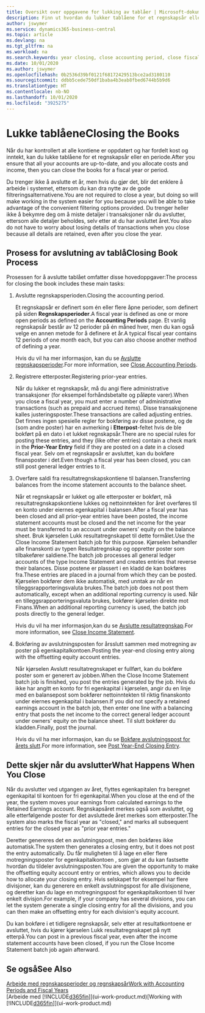 ```yaml
---
title: Oversikt over oppgavene for lukking av tablåer | Microsoft-dokumentasjon
description: Finn ut hvordan du lukker tablåene for et regnskapsår eller en regnskapsperiode, og hva som skjer etter at du har lukket ved utgangen av året.
author: jswymer
ms.service: dynamics365-business-central
ms.topic: article
ms.devlang: na
ms.tgt_pltfrm: na
ms.workload: na
ms.search.keywords: year closing, close accounting period, close fiscal year, bank account detailed trial balance
ms.date: 10/01/2020
ms.author: jswymer
ms.openlocfilehash: 0b2536d39bf0121f68172429513bce2ad3180110
ms.sourcegitcommit: ddbb5cede750df1baba4b3eab8fbed6744b5b9d6
ms.translationtype: HT
ms.contentlocale: nb-NO
ms.lasthandoff: 10/01/2020
ms.locfileid: "3925275"
---
```

# <a name="closing-the-books"></a><span data-ttu-id="5b223-103">Lukke tablåene</span><span class="sxs-lookup"><span data-stu-id="5b223-103">Closing the Books</span></span>
<span data-ttu-id="5b223-104">Når du har kontrollert at alle kontiene er oppdatert og har fordelt kost og inntekt, kan du lukke tablåene for et regnskapsår eller en periode.</span><span class="sxs-lookup"><span data-stu-id="5b223-104">After you ensure that all your accounts are up-to-date, and you allocate costs and income, then you can close the books for a fiscal year or period.</span></span>

<span data-ttu-id="5b223-105">Du trenger ikke å avslutte et år, men hvis du gjør det, blir det enklere å arbeide i systemet, ettersom du kan dra nytte av de gode filtreringsalternativene.</span><span class="sxs-lookup"><span data-stu-id="5b223-105">You are not required to close a year, but doing so will make working in the system easier for you because you will be able to take advantage of the convenient filtering options provided.</span></span> <span data-ttu-id="5b223-106">Du trenger heller ikke å bekymre deg om å miste detaljer i transaksjoner når du avslutter, ettersom alle detaljer beholdes, selv etter at du har avsluttet året.</span><span class="sxs-lookup"><span data-stu-id="5b223-106">You also do not have to worry about losing details of transactions when you close because all details are retained, even after you close the year.</span></span>

## <a name="closing-book-process"></a><span data-ttu-id="5b223-107">Prosess for avslutning av tablå</span><span class="sxs-lookup"><span data-stu-id="5b223-107">Closing Book Process</span></span>
<span data-ttu-id="5b223-108">Prosessen for å avslutte tablået omfatter disse hovedoppgaver:</span><span class="sxs-lookup"><span data-stu-id="5b223-108">The process for closing the book includes these main tasks:</span></span>

1. <span data-ttu-id="5b223-109">Avslutte regnskapsperioden.</span><span class="sxs-lookup"><span data-stu-id="5b223-109">Closing the accounting period.</span></span>

    <span data-ttu-id="5b223-110">Et regnskapsår er definert som én eller flere åpne perioder, som definert på siden **Regnskapsperioder**.</span><span class="sxs-lookup"><span data-stu-id="5b223-110">A fiscal year is defined as one or more open periods as defined on the **Accounting Periods** page.</span></span> <span data-ttu-id="5b223-111">Et vanlig regnskapsår består av 12 perioder på én måned hver, men du kan også velge en annen metode for å definere et år.</span><span class="sxs-lookup"><span data-stu-id="5b223-111">A typical fiscal year contains 12 periods of one month each, but you can also choose another method of defining a year.</span></span>

    <span data-ttu-id="5b223-112">Hvis du vil ha mer informasjon, kan du se [Avslutte regnskapsperioder](year-close-account-periods.md).</span><span class="sxs-lookup"><span data-stu-id="5b223-112">For more information, see [Close Accounting Periods](year-close-account-periods.md).</span></span>
2. <span data-ttu-id="5b223-113">Registrere etterposter.</span><span class="sxs-lookup"><span data-stu-id="5b223-113">Registering prior-year entries.</span></span>

    <span data-ttu-id="5b223-114">Når du lukker et regnskapsår, må du angi flere administrative transaksjoner (for eksempel forhåndsbetalte og påløpte varer).</span><span class="sxs-lookup"><span data-stu-id="5b223-114">When you close a fiscal year, you must enter a number of administrative transactions (such as prepaid and accrued items).</span></span> <span data-ttu-id="5b223-115">Disse transaksjonene kalles justeringsposter.</span><span class="sxs-lookup"><span data-stu-id="5b223-115">These transactions are called adjusting entries.</span></span> <span data-ttu-id="5b223-116">Det finnes ingen spesielle regler for bokføring av disse postene, og de (som andre poster) har en avmerking i **Etterpost**-feltet hvis de ble bokført på en dato i et lukket regnskapsår.</span><span class="sxs-lookup"><span data-stu-id="5b223-116">There are no special rules for posting these entries, and they (like other entries) contain a check mark in the **Prior-Year Entry** field if they are posted on a date in a closed fiscal year.</span></span> <span data-ttu-id="5b223-117">Selv om et regnskapsår er avsluttet, kan du bokføre finansposter i det.</span><span class="sxs-lookup"><span data-stu-id="5b223-117">Even though a fiscal year has been closed, you can still post general ledger entries to it.</span></span>
3. <span data-ttu-id="5b223-118">Overføre saldi fra resultatregnskapskontiene til balansen.</span><span class="sxs-lookup"><span data-stu-id="5b223-118">Transferring balances from the income statement accounts to the balance sheet.</span></span>

    <span data-ttu-id="5b223-119">Når et regnskapsår er lukket og alle etterposter er bokført, må resultatregnskapskontiene lukkes og nettoinntekten for året overføres til en konto under eiernes egenkapital i balansen.</span><span class="sxs-lookup"><span data-stu-id="5b223-119">After a fiscal year has been closed and all prior-year entries have been posted, the income statement accounts must be closed and the net income for the year must be transferred to an account under owners' equity on the balance sheet.</span></span> <span data-ttu-id="5b223-120">Bruk kjørselen Lukk resultatregnskapet til dette formålet.</span><span class="sxs-lookup"><span data-stu-id="5b223-120">Use the Close Income Statement batch job for this purpose.</span></span> <span data-ttu-id="5b223-121">Kjørselen behandler alle finanskonti av typen Resultatregnskap og oppretter poster som tilbakefører saldiene.</span><span class="sxs-lookup"><span data-stu-id="5b223-121">The batch job processes all general ledger accounts of the type Income Statement and creates entries that reverse their balances.</span></span> <span data-ttu-id="5b223-122">Disse postene er plassert i en kladd de kan bokføres fra.</span><span class="sxs-lookup"><span data-stu-id="5b223-122">These entries are placed in a journal from which they can be posted.</span></span> <span data-ttu-id="5b223-123">Kjørselen bokfører dem ikke automatisk, med unntak av når en tilleggsrapporteringsvaluta brukes.</span><span class="sxs-lookup"><span data-stu-id="5b223-123">The batch job does not post them automatically, except when an additional reporting currency is used.</span></span> <span data-ttu-id="5b223-124">Når en tilleggsrapporteringsvaluta brukes, bokfører kjørselen direkte mot Finans.</span><span class="sxs-lookup"><span data-stu-id="5b223-124">When an additional reporting currency is used, the batch job posts directly to the general ledger.</span></span>

    <span data-ttu-id="5b223-125">Hvis du vil ha mer informasjon,kan du se [Avslutte resultatregnskap](year-close-income-statement.md).</span><span class="sxs-lookup"><span data-stu-id="5b223-125">For more information, see [Close Income Statement](year-close-income-statement.md).</span></span>
4. <span data-ttu-id="5b223-126">Bokføring av avslutningsposten for årsslutt sammen med motregning av poster på egenkapitalkontoen.</span><span class="sxs-lookup"><span data-stu-id="5b223-126">Posting the year-end closing entry along with the offsetting equity account entries.</span></span>

    <span data-ttu-id="5b223-127">Når kjørselen Avslutt resultatregnskapet er fullført, kan du bokføre poster som er generert av jobben.</span><span class="sxs-lookup"><span data-stu-id="5b223-127">When the Close Income Statement batch job is finished, you post the entries generated by the job.</span></span> <span data-ttu-id="5b223-128">Hvis du ikke har angitt en konto for fri egenkapital i kjørselen, angir du en linje med en balansepost som bokfører nettoinntekten til riktig finanskonto under eiernes egenkapital i balansen.</span><span class="sxs-lookup"><span data-stu-id="5b223-128">If you did not specify a retained earnings account in the batch job, then enter one line with a balancing entry that posts the net income to the correct general ledger account under owners' equity on the balance sheet.</span></span> <span data-ttu-id="5b223-129">Til slutt bokfører du kladden.</span><span class="sxs-lookup"><span data-stu-id="5b223-129">Finally, post the journal.</span></span>

    <span data-ttu-id="5b223-130">Hvis du vil ha mer informasjon, kan du se [Bokføre avslutningspost for årets slutt](year-how-post-year-end-close-entry.md).</span><span class="sxs-lookup"><span data-stu-id="5b223-130">For more information, see [Post Year-End Closing Entry](year-how-post-year-end-close-entry.md).</span></span>

## <a name="what-happens-when-you-close"></a><span data-ttu-id="5b223-131">Dette skjer når du avslutter</span><span class="sxs-lookup"><span data-stu-id="5b223-131">What Happens When You Close</span></span>
<span data-ttu-id="5b223-132">Når du avslutter ved utgangen av året, flyttes egenkapitalen fra beregnet egenkapital til kontoen for fri egenkapital.</span><span class="sxs-lookup"><span data-stu-id="5b223-132">When you close at the end of the year, the system moves your earnings from calculated earnings to the Retained Earnings account.</span></span> <span data-ttu-id="5b223-133">Regnskapsåret merkes også som avsluttet, og alle etterfølgende poster for det avsluttede året merkes som etterposter.</span><span class="sxs-lookup"><span data-stu-id="5b223-133">The system also marks the fiscal year as "closed," and marks all subsequent entries for the closed year as "prior year entries."</span></span>

<span data-ttu-id="5b223-134">Deretter genereres det en avslutningspost, men den bokføres ikke automatisk.</span><span class="sxs-lookup"><span data-stu-id="5b223-134">The system then generates a closing entry, but it does not post the entry automatically.</span></span> <span data-ttu-id="5b223-135">Du får muligheten til å lage en eller flere motregningsposter for egenkapitalkontoen , som gjør at du kan fastsette hvordan du tildeler avslutningsposten.</span><span class="sxs-lookup"><span data-stu-id="5b223-135">You are given the opportunity to make the offsetting equity account entry or entries, which allows you to decide how to allocate your closing entry.</span></span> <span data-ttu-id="5b223-136">Hvis selskapet for eksempel har flere divisjoner, kan du generere en enkelt avslutningspost for alle divisjonene, og deretter kan du lage en motregningspost for egenkapitalkontoen til hver enkelt divisjon.</span><span class="sxs-lookup"><span data-stu-id="5b223-136">For example, if your company has several divisions, you can let the system generate a single closing entry for all the divisions, and you can then make an offsetting entry for each division's equity account.</span></span>

<span data-ttu-id="5b223-137">Du kan bokføre i et tidligere regnskapsår, selv etter at resultatkontoene er avsluttet, hvis du kjører kjørselen Lukk resultatregnskapet på nytt etterpå.</span><span class="sxs-lookup"><span data-stu-id="5b223-137">You can post in a previous fiscal year, even after the income statement accounts have been closed, if you run the Close Income Statement batch job again afterward.</span></span>

## <a name="see-also"></a><span data-ttu-id="5b223-138">Se også</span><span class="sxs-lookup"><span data-stu-id="5b223-138">See Also</span></span>

[<span data-ttu-id="5b223-139">Arbeide med regnskapsperioder og regnskapsår</span><span class="sxs-lookup"><span data-stu-id="5b223-139">Work with Accounting Periods and Fiscal Years</span></span>](finance-accounting-periods-and-fiscal-years.md)  
<span data-ttu-id="5b223-140">[Arbeide med [!INCLUDE[d365fin](includes/d365fin_md.md)]](ui-work-product.md)</span><span class="sxs-lookup"><span data-stu-id="5b223-140">[Working with [!INCLUDE[d365fin](includes/d365fin_md.md)]](ui-work-product.md)</span></span>
